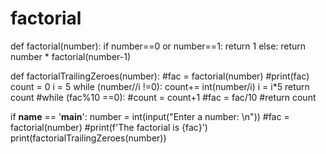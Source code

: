 # factorial
def factorial(number):
	if number==0 or number==1:
		return 1
	else:
		return number * factorial(number-1)

def factorialTrailingZeroes(number):
	#fac = factorial(number)
	#print(fac)
	count = 0
	i = 5
	while (number//i !=0):
		count+= int(number/i)
		i = i*5
	return count
	#while (fac%10 ==0):
		#count = count+1
		#fac = fac/10
	#return count 

if __name__ == '__main__':
	number = int(input("Enter a number: \n"))
	#fac = factorial(number)
	#print(f'The factorial is {fac}')
	print(factorialTrailingZeroes(number))
